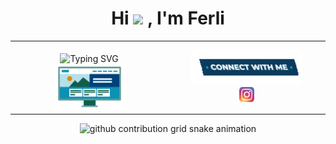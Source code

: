 <div align = center><im src="assets/img/about_me.gif" width=40%></div>
<div align="center"><h1> Hi <img src="https://media.giphy.com/media/hvRJCLFzcasrR4ia7z/giphy.gif" width="35"> , I'm Ferli </h1></div>

<table width="100%"> 
  <tr>
  <td width="50%">
    <br> <div align=center><img src="https://readme-typing-svg.demolab.com?font=Fira+Code&weight=900&size=30&duration=4000&pause=1000&center=true&vCenter=true&color=D27800&width=652&lines=Informatics+Egineering+Students;Competitive+Programmer;Always+Learning+New+Things;Web+Development" alt="Typing SVG" /><br><img src="assets/img/Front_End.gif" width=50%></div>
  </td>
   <td width="50%">
<div align=center><img src="assets/img/Connect-with-me.gif" width=75%><div><a href="https://www.instagram.com/ferr227_/" target="_blank"><img src="assets/img/ig.png" width=10%></a>
  </td>
  </table>
  
<div align=center><picture>
  <source media="(prefers-color-scheme: dark)" srcset="https://raw.githubusercontent.com/MasFer27/MasFer27/main/assets/snake-game/github-contribution-grid-snake-dark.svg">
  <source media="(prefers-color-scheme: light)" srcset="https://raw.githubusercontent.com/MasFer27/MasFer27/main/assets/snake-game/github-contribution-grid-snake.svg">
  <img alt="github contribution grid snake animation" src="https://raw.githubusercontent.com/MasFer27/MasFer27/main/assets/snake-game/github-contribution-grid-snake.svg">
</picture></div>

